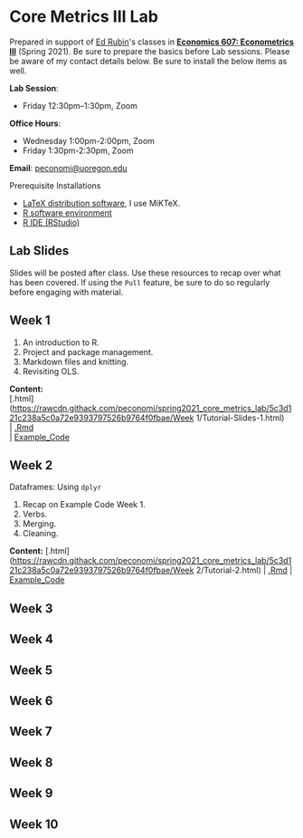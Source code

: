 # Core Metrics III Lab

Prepared in support of [Ed Rubin](https://edrub.in)'s classes in [**Economics 607: Econometrics III**](https://github.com/edrubin/EC607S21) (Spring 2021). 
Be sure to prepare the basics before Lab sessions. Please be aware of my contact details below. Be sure to install the below items as well. 

**Lab Session**: 
- Friday 12:30pm–1:30pm, Zoom

**Office Hours**: 
- Wednesday 1:00pm-2:00pm, Zoom
- Friday 1:30pm-2:30pm, Zoom

**Email**: peconomi@uoregon.edu

Prerequisite Installations

- [LaTeX distribution software](https://www.latex-project.org/get/#tex-distributions), I use MiKTeX.
- [R software environment](https://www.r-project.org/)
- [R IDE (RStudio)](https://www.rstudio.com/products/rstudio/download/#download)

## Lab Slides

Slides will be posted after class. Use these resources to recap over what has been covered. If using the `Pull` feature, be sure to do so regularly before engaging with material. 

## Week 1

1. An introduction to R.
1. Project and package management.
1. Markdown files and knitting. 
1. Revisiting OLS. 

**Content:**<br>
[.html](https://rawcdn.githack.com/peconomi/spring2021_core_metrics_lab/5c3d121c238a5c0a72e9393797526b9764f0fbae/Week 1/Tutorial-Slides-1.html) <br>|
[.Rmd](https://github.com/peconomi/spring2021_core_metrics_lab/blob/main/Week%201/Tutorial%20Slides%201.Rmd) <br>|
[Example_Code](https://github.com/peconomi/spring2021_core_metrics_lab/blob/main/Week%201/Example_OLS.Rmd)

## Week 2

Dataframes: Using `dplyr`

1. Recap on Example Code Week 1.
1. Verbs.
1. Merging. 
1. Cleaning. 

**Content:** [.html](https://rawcdn.githack.com/peconomi/spring2021_core_metrics_lab/5c3d121c238a5c0a72e9393797526b9764f0fbae/Week 2/Tutorial-2.html) |
[.Rmd](https://github.com/peconomi/spring2021_core_metrics_lab/blob/main/Week%202/Tutorial%202.Rmd) |
[Example_Code](https://github.com/peconomi/spring2021_core_metrics_lab/blob/main/Week%202/Verbs_example.R)

## Week 3

## Week 4

## Week 5

## Week 6

## Week 7

## Week 8

## Week 9

## Week 10
